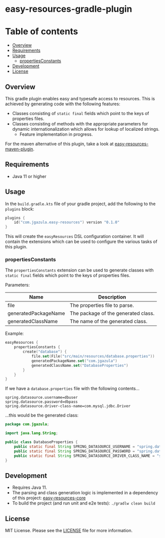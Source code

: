 # easy-resources-gradle-plugin


# Table of contents

* [Overview](#overview)
* [Requirements](#requirements)
* [Usage](#usage)
  * [propertiesConstants](#propertiesconstants)
* [Development](#development)
* [License](#license)


## Overview

This gradle plugin enables easy and typesafe access to resources. This is achieved by generating code with the following features:
* Classes consisting of `static final` fields which point to the keys of properties files.
* Classes consisting of methods with the appropriate parameters for dynamic internationalization which allows for lookup of localized strings.
    * Feature implementation in progress.

For the maven alternative of this plugin, take a look at [easy-resources-maven-plugin](https://github.com/jaygazula27/easy-resources-maven-plugin).


## Requirements

* Java 11 or higher


## Usage

In the `build.gradle.kts` file of your gradle project, add the following to the `plugins` block:

```kotlin
plugins {
    id("com.jgazula.easy-resources") version "0.1.0"
}
```

This will create the `easyResources` DSL configuration container. It will contain the extensions which can be used
to configure the various tasks of this plugin. 

### propertiesConstants

The `propertiesConstants` extension can be used to generate classes with `static final` fields which point to the keys of properties files.

Parameters:

| Name | Description                   |
| ---- |-------------------------------|
| file | The properties file to parse. |
| generatedPackageName | The package of the generated class. |
| generatedClassName | The name of the generated class. |

Example:

```kotlin
easyResources {
    propertiesConstants {
        create("database") {
            file.set(File("src/main/resources/database.properties"))
            generatedPackageName.set("com.jgazula")
            generatedClassName.set("DatabaseProperties")
        }
    }
}
```

If we have a `database.properties` file with the following contents...

```properties
spring.datasource.username=dbuser
spring.datasource.password=dbpass
spring.datasource.driver-class-name=com.mysql.jdbc.Driver
```

...this would be the generated class:

```java
package com.jgazula;

import java.lang.String;

public class DatabaseProperties {
    public static final String SPRING_DATASOURCE_USERNAME = "spring.datasource.username";
    public static final String SPRING_DATASOURCE_PASSWORD = "spring.datasource.password";
    public static final String SPRING_DATASOURCE_DRIVER_CLASS_NAME = "spring.datasource.driver-class-name";
}
```


## Development

* Requires Java 11.
* The parsing and class generation logic is implemented in a dependency of this project: [easy-resources-core](https://github.com/jaygazula27/easy-resources-core)
* To build the project (and run unit and e2e tests): `./gradlw clean build`


## License

MIT License. Please see the [LICENSE](LICENSE) file for more information.